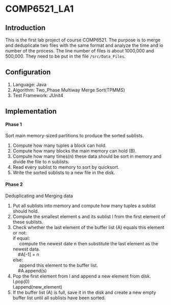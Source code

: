 # COMP6521_LA1

## Introduction
This is the first lab project of course COMP6521. The purpose is to merge and deduplicate two files with the same format and analyze the time and io number of the process. The line number of files is about 1000,000 and 500,000. They need to be put in the file `/src/Data_Files`.

## Configuration
1. Language: Java
2. Algorithm: Two_Phase Multiway Merge Sort(TPMMS)
3. Test Framework: JUnit4

## Implementation
#### Phase 1
Sort main memory-sized partitions to produce the sorted sublists.
1. Compute how many tuples a block can hold. 
2. Compute how many blocks the main memory can hold (B).
3. Compute how many times(n) these data should be sort in memory and divide the file to n sublists. 
4. Read every sublist to memory to sort by quicksort.
5. Write the sorted sublists to a new file in the disk.

#### Phase 2
Deduplicating and Merging data
1. Put all sublists into memory and compute how many tuples a sublist should hold.
2. Compute the smallest element s and its sublist l from the first element of these sublists.
3. Check whether the last element of the buffer list (A) equals this element or not:  
   if equal:  
   &nbsp;&nbsp;&nbsp;&nbsp; compute the newest date n then substitute the last element as the newest data.  
   &nbsp;&nbsp;&nbsp;&nbsp;#A[-1] = n  
   else:  
   &nbsp;&nbsp;&nbsp;&nbsp; append this element to the buffer list.  
   &nbsp;&nbsp;&nbsp;&nbsp;#A.append(s)
4. Pop the first element from l and append a new element from disk.  
   l.pop(0)  
   l.append(new_element)
5. If the buffer list (A) is full, save it in the disk and create a new empty buffer list until all sublists have been sorted.

